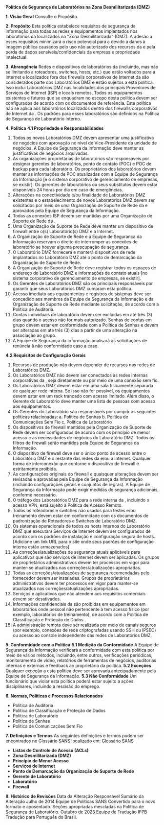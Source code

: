 **Política de Segurança de Laboratórios na Zona Desmilitarizada (DMZ)**

**1. Visão Geral**
Consulte o Propósito.

**2. Propósito**
Esta política estabelece requisitos de segurança da informação para todas as redes e equipamentos implantados nos laboratórios da <Nome da Empresa> localizados na "Zona Desmilitarizada" (DMZ). A adesão a esses requisitos minimizará o risco potencial para a <Nome da Empresa> devido a danos à imagem pública causados pelo uso não autorizado dos recursos da <Nome da Empresa> e pela perda de dados sensíveis/confidenciais da empresa e propriedade intelectual.

**3. Abrangência**
Redes e dispositivos de laboratórios da <Nome da Empresa> (incluindo, mas não se limitando a roteadores, switches, hosts, etc.) que estão voltados para a Internet e localizados fora dos firewalls corporativos de Internet da <Nome da Empresa> são considerados parte dos Laboratórios DMZ e estão sujeitos a esta política. Isso inclui Laboratórios DMZ nas localidades dos principais Provedores de Serviços de Internet (ISP) e locais remotos. Todos os equipamentos existentes e futuros que se enquadram no escopo desta política devem ser configurados de acordo com os documentos de referência. Esta política não se aplica aos laboratórios localizados dentro dos firewalls corporativos de Internet da <Nome da Empresa>. Os padrões para esses laboratórios são definidos na Política de Segurança de Laboratório Interno.

**4. Política**
**4.1 Propriedade e Responsabilidades**
1. Todos os novos Laboratórios DMZ devem apresentar uma justificativa de negócios com aprovação no nível de Vice-Presidente da unidade de negócios. A Equipe de Segurança da Informação deve manter as justificativas de negócios arquivadas.
2. As organizações proprietárias de laboratórios são responsáveis por designar gerentes de laboratórios, ponto de contato (POC) e POC de backup para cada laboratório. Os proprietários dos laboratórios devem manter as informações de POC atualizadas com a Equipe de Segurança da Informação [e o sistema corporativo de gerenciamento de empresas, se existir]. Os gerentes de laboratórios ou seus substitutos devem estar disponíveis 24 horas por dia em caso de emergências.
3. Alterações na conectividade e/ou finalidade de Laboratórios DMZ existentes e o estabelecimento de novos Laboratórios DMZ devem ser solicitados por meio de uma Organização de Suporte de Rede da <Nome da Empresa> e aprovados pela Equipe de Segurança da Informação.
4. Todas as conexões ISP devem ser mantidas por uma Organização de Suporte de Rede da <Nome da Empresa>.
5. Uma Organização de Suporte de Rede deve manter um dispositivo de firewall entre o(s) Laboratório(s) DMZ e a Internet.
6. A Organização de Suporte de Rede e a Equipe de Segurança da Informação reservam o direito de interromper as conexões de laboratório se houver alguma preocupação de segurança.
7. O Laboratório DMZ fornecerá e manterá dispositivos de rede implantados no Laboratório DMZ até o ponto de demarcação da Organização de Suporte de Rede.
8. A Organização de Suporte de Rede deve registrar todos os espaços de endereço do Laboratório DMZ e informações de contato atuais [no sistema corporativo de gerenciamento de empresas, se existir].
9. Os Gerentes de Laboratórios DMZ são os principais responsáveis por garantir que seus Laboratórios DMZ cumpram esta política.
10. Acesso imediato aos equipamentos e registros de sistemas deve ser concedido aos membros da Equipe de Segurança da Informação e da Organização de Suporte de Rede mediante solicitação, de acordo com a Política de Auditoria.
11. Contas individuais de laboratório devem ser excluídas em até três (3) dias quando o acesso não for mais autorizado. Senhas de contas em grupo devem estar em conformidade com a Política de Senhas e devem ser alteradas em até três (3) dias a partir de uma alteração na associação ao grupo.
12. A Equipe de Segurança da Informação analisará as solicitações de renúncia à não conformidade caso a caso.

**4.2 Requisitos de Configuração Gerais**
1. Recursos de produção não devem depender de recursos nas redes de Laboratórios DMZ.
2. Os Laboratórios DMZ não devem ser conectados às redes internas corporativas da <Nome da Empresa>, seja diretamente ou por meio de uma conexão sem fio.
3. Os Laboratórios DMZ devem estar em uma sala fisicamente separada de qualquer rede interna. Se isso não for possível, os equipamentos devem estar em um rack trancado com acesso limitado. Além disso, o Gerente do Laboratório deve manter uma lista de pessoas com acesso aos equipamentos.
4. Os Gerentes do Laboratório são responsáveis por cumprir as seguintes políticas relacionadas:
a. Política de Senhas
b. Política de Comunicações Sem Fio
c. Política de Laboratório
5. Os dispositivos de firewall mantidos pela Organização de Suporte de Rede devem ser configurados de acordo com os princípio de menor acesso e as necessidades de negócios do Laboratório DMZ. Todos os filtros de firewall serão mantidos pela Equipe de Segurança da Informação.
6. O dispositivo de firewall deve ser o único ponto de acesso entre o Laboratório DMZ e o restante das redes da <Nome da Empresa> e/ou a Internet. Qualquer forma de interconexão que contorne o dispositivo de firewall é estritamente proibida.
7. As configurações originais do firewall e quaisquer alterações devem ser revisadas e aprovadas pela Equipe de Segurança da Informação (incluindo configurações gerais e conjuntos de regras). A Equipe de Segurança da Informação pode exigir medidas de segurança adicionais, conforme necessário.
8. O tráfego dos Laboratórios DMZ para a rede interna da <Nome da Empresa>, incluindo o acesso VPN, está sujeito à Política de Acesso Remoto.
9. Todos os roteadores e switches não usados para testes e/ou treinamento devem estar em conformidade com os documentos de padronização de Roteadores e Switches de Laboratório DMZ.
10. Os sistemas operacionais de todos os hosts internos do Laboratório DMZ que executam Serviços de Internet devem ser configurados de acordo com os padrões de instalação e configuração segura de hosts. [Adicione um link URL para o site onde seus padrões de configuração interna estão armazenados].
11. As correções/atualizações de segurança atuais aplicáveis para aplicativos que são serviços de Internet devem ser aplicadas. Os grupos de proprietários administrativos devem ter processos em vigor para manter-se atualizados nas correções/atualizações apropriadas.
12. Todas as correções/atualizações de segurança recomendadas pelo fornecedor devem ser instaladas. Grupos de proprietários administrativos devem ter processos em vigor para manter-se atualizados nas correções/atualizações apropriadas.
13. Serviços e aplicativos que não atendem aos requisitos comerciais devem ser desativados.
14. Informações confidenciais da <Nome da Empresa> são proibidas em equipamentos em laboratórios onde pessoal não pertencente à <Nome da Empresa> tem acesso físico (por exemplo, laboratórios de treinamento), de acordo com a Política de Classificação e Proteção de Dados.
15. A administração remota deve ser realizada por meio de canais seguros (por exemplo, conexões de rede criptografadas usando SSH ou IPSEC) ou acesso ao console independente das redes de Laboratórios DMZ.

**5. Conformidade com a Política**
**5.1 Medição da Conformidade**
A Equipe de Segurança da Informação verificará a conformidade com esta política por meio de vários métodos, incluindo, entre outros, verificações periódicas, monitoramento de vídeo, relatórios de ferramentas de negócios, auditorias internas e externas e feedback ao proprietário da política.
**5.2 Exceções**
Qualquer exceção a esta política deve ser aprovada antecipadamente pela Equipe de Segurança da Informação.
**5.3 Não Conformidade**
Um funcionário que violar esta política poderá estar sujeito a ações disciplinares, incluindo a rescisão do emprego.

**6. Normas, Políticas e Processos Relacionados**
- Política de Auditoria
- Política de Classificação e Proteção de Dados
- Política de Laboratório
- Política de Senhas
- Política de Comunicações Sem Fio

**7. Definições e Termos**
As seguintes definições e termos podem ser encontrados no Glossário SANS localizado em: [Glossário SANS](https://www.sans.org/security-resources/glossary-of-terms/)

- **Listas de Controle de Acesso (ACLs)**
- **Zona Desmilitarizada (DMZ)**
- **Princípio de Menor Acesso**
- **Serviços de Internet**
- **Ponto de Demarcação da Organização de Suporte de Rede**
- **Gerente de Laboratório**
- **Laboratório**
- **Firewall**

**8. Histórico de Revisões**
Data da Alteração	Responsável	Sumário da Alteração
Julho de 2014	Equipe de Políticas SANS	Convertido para o novo formato e aposentado. Seções apropriadas mescladas na Política de Segurança de Laboratório.
Outubro de 2023 Equipe de Tradução IFPB Tradução para Português do Brasil.
